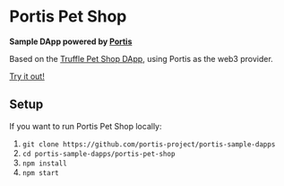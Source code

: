 # Portis Pet Shop

<b>Sample DApp powered by [Portis](https://portis.io)</b>

Based on the [Truffle Pet Shop DApp](truffle), using Portis as the web3 provider.

[Try it out!](https://embed.plnkr.co/iy26tBCP4WkrpjPZS7bn/)

## Setup

If you want to run Portis Pet Shop locally:
1. `git clone https://github.com/portis-project/portis-sample-dapps`
1. `cd portis-sample-dapps/portis-pet-shop`
1. `npm install`
1. `npm start`

